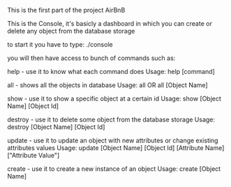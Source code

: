 This is the first part of the project AirBnB

This is the Console, it's basicly a dashboard in which you can create
or delete any object from the database storage

to start it you have to type:
./console

you will then have access to bunch of commands such as:

help - use it to know what each command does
Usage: help [command]

all - shows all the objects in database
Usage: all OR all [Object Name]

show - use it to show a specific object at a certain id
Usage: show [Object Name] [Object Id]

destroy - use it to delete some object from the database storage
Usage: destroy [Object Name] [Object Id]

update - use it to update an object with new attributes or change
existing attributes values
Usage: update [Object Name] [Object Id] [Attribute Name] ["Attribute Value"]

create - use it to create a new instance of an object
Usage: create [Object Name]
